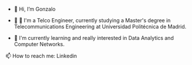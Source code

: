 - 👋 Hi, I’m Gonzalo
- 🌱 🔭 I'm a Telco Engineer, currently studying a Master's degree in Telecommunications Engineering at Universidad Politécnica de Madrid.

- 🌱 I'm currently learning and really interested in Data Analytics and Computer Networks.

📫 How to reach me: Linkedin
<!---
gonzaloazcarater/gonzaloazcarater is a ✨ special ✨ repository because its `README.md` (this file) appears on your GitHub profile.
You can click the Preview link to take a look at your changes.
--->
